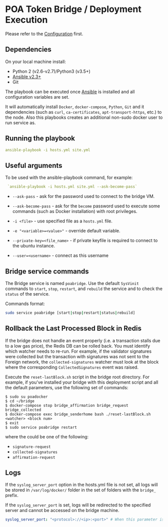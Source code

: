 # POA Token Bridge / Deployment Execution

Please refer to the [Configuration](./CONFIGURATION.md) first.

## Dependencies

On your local machine install:
  * Python 2 (v2.6-v2.7)/Python3 (v3.5+)
  * [Ansible v2.3+](https://docs.ansible.com/ansible/latest/installation_guide/intro_installation.html)
  * Git

The playbook can be executed once [Ansible](https://docs.ansible.com/ansible/latest/installation_guide/intro_installation.html) is installed and all configuration variables are set.

It will automatically install `Docker`, `docker-compose`, `Python`, `Git` and it dependencies (such as `curl`, `ca-certificates`, `apt-transport-https`, etc.) to the node. Also this playbooks creates an additional non-sudo docker user to run service as.



## Running the playbook

```yaml
ansible-playbook -i hosts.yml site.yml
```

## Useful arguments

To be used with the ansible-playbook command, for example:

```yaml
 `ansible-playbook -i hosts.yml site.yml --ask-become-pass`
```

* `--ask-pass` - ask for the password used to connect to the bridge VM.

* `--ask-become-pass` - ask for the `become` password used to execute some commands (such as Docker installation) with root privileges.

* `-i <file>` - use specified file as a `hosts.yml` file.

* `-e "<variable>=<value>"` - override default variable.

* `--private-key=<file_name>` - if private keyfile is required to connect to the ubuntu instance.

* `--user=<username>` - connect as this username

## Bridge service commands

The Bridge service is named `poabridge`. Use the default `SysVinit` commands to `start`, `stop`, `restart`, and `rebuild` the service and to check the `status` of the service. 

Commands format:
```bash
sudo service poabridge [start|stop|restart|status|rebuild]
```

## Rollback the Last Processed Block in Redis

If the bridge does not handle an event properly (i.e. a transaction stalls due to a low gas price), the Redis DB can be rolled back. You must identify which watcher needs to re-run. For example, if the validator signatures were collected but the transaction with signatures was not sent to the Foreign network, the `collected-signatures` watcher must look at the block where the corresponding `CollectedSignatures` event was raised.

Execute the `reset-lastBlock.sh` script in the bridge root directory. For example, if you've installed your bridge with this deployment script and all the default parameters, use the following set of commands:

```shell
$ sudo su poadocker
$ cd ~/bridge
$ docker-compose stop bridge_affirmation bridge_request bridge_collected
$ docker-compose exec bridge_senderhome bash ./reset-lastBlock.sh <watcher> <block num>
$ exit
$ sudo service poabridge restart
```
where the _<watcher>_ could be one of the following:

- `signature-request`
- `collected-signatures`
- `affirmation-request`

## Logs

If the `syslog_server_port` option in the hosts.yml file is not set, all logs will be stored in `/var/log/docker/` folder in the set of folders with the `bridge_` prefix. 

If the `syslog_server_port` is set, logs will be redirected to the specified server and cannot be accessed on the bridge machine.

```yaml 
syslog_server_port: "<protocol>://<ip>:<port>" # When this parameter is set all bridge logs will be redirected to the <ip>:<port> address.
```
